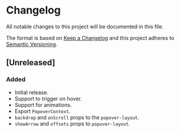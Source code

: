 # Changelog

All notable changes to this project will be documented in this file.

The format is based on [Keep a Changelog](http://keepachangelog.com/en/1.0.0/)
and this project adheres to [Semantic Versioning](http://semver.org/spec/v2.0.0.html).

## [Unreleased]

### Added
- Initial release.
- Support to trigger on hover.
- Support for animations.
- Export `PopoverContext`.
- `backdrop` and `onScroll` props to the `popover-layout`.
- `showArrow` and `offsets` props to `popover-layout`.
